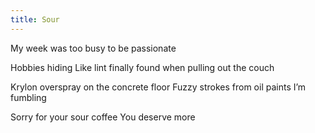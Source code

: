 ```yaml
---
title: Sour
---
```

My week was too busy to be passionate

Hobbies hiding
Like lint finally found when pulling out the couch

Krylon overspray on the concrete floor
Fuzzy strokes from oil paints I’m fumbling

Sorry for your sour coffee 
You deserve more